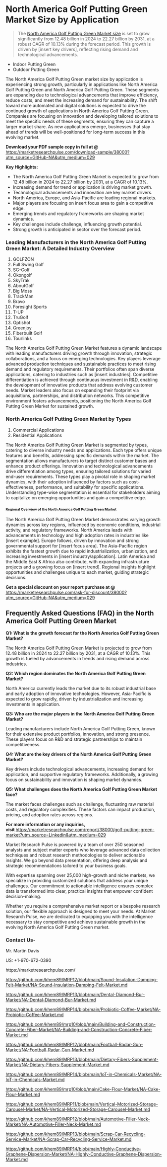 <h1>North America Golf Putting Green Market&nbsp;Size by Application</h1><blockquote><p>The <a href="https://marketresearchpulse.com/download-sample/38000?utm_source=GitHub-NA&amp;utm_medium=029">North America Golf Putting Green Market size</a> is set to grow significantly from 12.48 billion in 2024 to 22.27 billion by 2031, at a robust CAGR of 10.13% during the forecast period. This growth is driven by [insert key drivers], reflecting rising demand and technological advancements.</p></blockquote><ul><li>Indoor Putting Green<li> Outdoor Putting Green</li></ul><p>The North America Golf Putting Green market size by application is experiencing strong growth, particularly in applications like North America Golf Putting Green and North America Golf Putting Green. These segments are expanding due to technological advancements that improve efficiency, reduce costs, and meet the increasing demand for sustainability. The shift toward more automated and digital solutions is expected to drive the continued growth of applications in North America Golf Putting Green. Companies are focusing on innovation and developing tailored solutions to meet the specific needs of these segments, ensuring they can capture a larger market share. As new applications emerge, businesses that stay ahead of trends will be well-positioned for long-term success in this evolving market.</p><p><strong>Download your PDF sample copy in full at @ </strong><a href="https://marketresearchpulse.com/download-sample/38000?utm_source=GitHub-NA&amp;utm_medium=029">https://marketresearchpulse.com/download-sample/38000?utm_source=GitHub-NA&amp;utm_medium=029</a></p><p><strong>Key Highlights: </strong></p><ul><li>The North America Golf Putting Green Market is expected to grow from 12.48 billion in 2024 to 22.27 billion by 2031, at a CAGR of 10.13%.</li><li>Increasing demand for trend or application is driving market growth.</li><li>Technological advancements and innovation are key market drivers.</li><li>North America, Europe, and Asia-Pacific are leading regional markets.</li><li>Major players are focusing on insert focus area to gain a competitive edge.</li><li>Emerging trends and regulatory frameworks are shaping market dynamics.</li><li>Key challenges include challenge, influencing growth potential.</li><li>Strong growth is anticipated in sector over the forecast period.</li></ul><h3>Leading Manufacturers in the North America Golf Putting Green Market: A Detailed Industry Overview</h3><ol><li>GOLFZON</li><li>Full Swing Golf</li><li>SG-Golf</li><li>Okongolf</li><li>SkyTrak</li><li>AboutGolf</li><li>Big Moss</li><li>TrackMan</li><li>Bravo</li><li>Foresight Sports</li><li>T-UP</li><li>TruGolf</li><li>Optishot</li><li>Greenjoy</li><li>Fiberbuilt Golf</li><li>Tourlinks</li></ol><div class="flex max-w-full flex-col flex-grow"><div class="min-h-8 text-message flex w-full flex-col items-end gap-2 whitespace-normal break-words [.text-message+&amp;]:mt-5" dir="auto" data-message-author-role="assistant" data-message-id="fd8432e4-4910-450d-b182-61b7bfb0a01f" data-message-model-slug="gpt-4o"><div class="flex w-full flex-col gap-1 empty:hidden first:pt-[3px]"><div class="markdown prose w-full break-words dark:prose-invert light"><p>The North America Golf Putting Green Market features a dynamic landscape with leading manufacturers driving growth through innovation, strategic collaborations, and a focus on emerging technologies. Key players leverage advanced production techniques and sustainable practices to meet rising demand and regulatory requirements. Their portfolios often span diverse applications, catering to industries such as [insert industries]. Competitive differentiation is achieved through continuous investment in R&amp;D, enabling the development of innovative products that address evolving customer needs. Market leaders also focus on expanding their footprint via acquisitions, partnerships, and distribution networks. This competitive environment fosters advancements, positioning the North America Golf Putting Green Market for sustained growth.</p></div></div></div></div><h3>North America Golf Putting Green Market by Types</h3><ol><li>Commercial Applications<li> Residential Applications</li></ol><div class="flex max-w-full flex-col flex-grow"><div class="min-h-8 text-message flex w-full flex-col items-end gap-2 whitespace-normal break-words [.text-message+&amp;]:mt-5" dir="auto" data-message-author-role="assistant" data-message-id="084470be-0bb7-4664-bddf-5156b4f41249" data-message-model-slug="gpt-4o-mini"><div class="flex w-full flex-col gap-1 empty:hidden first:pt-[3px]"><div class="markdown prose w-full break-words dark:prose-invert light"><p>The North America Golf Putting Green Market is segmented by types, catering to diverse industry needs and applications. Each type offers unique features and benefits, addressing specific demands within the market. The segmentation allows manufacturers to target distinct customer bases and enhance product offerings. Innovation and technological advancements drive differentiation among types, ensuring tailored solutions for varied end-user requirements. These types play a pivotal role in shaping market dynamics, with their adoption influenced by factors such as cost-effectiveness, performance, and suitability for specific applications. Understanding type-wise segmentation is essential for stakeholders aiming to capitalize on emerging opportunities and gain a competitive edge.</p></div></div></div></div><h3><span style="font-size: 11px;">Regional Overview of the North America Golf Putting Green Market</span></h3><div class="flex max-w-full flex-col flex-grow"><div class="min-h-8 text-message flex w-full flex-col items-end gap-2 whitespace-normal break-words [.text-message+&amp;]:mt-5" dir="auto" data-message-author-role="assistant" data-message-id="e9038762-ce64-4e30-91c9-9bd413514231" data-message-model-slug="gpt-4o-mini"><div class="flex w-full flex-col gap-1 empty:hidden first:pt-[3px]"><div class="markdown prose w-full break-words dark:prose-invert light"><p>The North America Golf Putting Green Market demonstrates varying growth dynamics across key regions, influenced by economic conditions, industrial activity, and regulatory frameworks. North America leads with advancements in technology and high adoption rates in industries like [insert example]. Europe follows, driven by innovation and strong governmental support for [insert focus area]. The Asia-Pacific region exhibits the fastest growth due to rapid industrialization, urbanization, and increasing investments in [insert industry/application]. Latin America and the Middle East &amp; Africa also contribute, with expanding infrastructure projects and a growing focus on [insert trend]. Regional insights highlight opportunities and challenges unique to each market, guiding strategic decisions.</p></div></div></div></div><p><strong>Get a special discount on your report purchase at @ </strong><a href="https://marketresearchpulse.com/ask-for-discount/38000?utm_source=GitHub-NA&amp;utm_medium=029">https://marketresearchpulse.com/ask-for-discount/38000?utm_source=GitHub-NA&amp;utm_medium=029</a></p><h2>Frequently Asked Questions (FAQ) in the North America Golf Putting Green Market</h2><p><strong>Q1: What is the growth forecast for the North America Golf Putting Green Market?</strong></p><p>The North America Golf Putting Green Market is projected to grow from 12.48 billion in 2024 to 22.27 billion by 2031, at a CAGR of 10.13%. This growth is fueled by advancements in trends and rising demand across industries.</p><p><strong>Q2: Which region dominates the North America Golf Putting Green Market?</strong></p><p>North America currently leads the market due to its robust industrial base and early adoption of innovative technologies. However, Asia-Pacific is expected to grow rapidly, driven by industrialization and increasing investments in application.</p><p><strong>Q3: Who are the major players in the North America Golf Putting Green Market?</strong></p><p>Leading manufacturers include North America Golf Putting Green, known for their extensive product portfolios, innovation, and strong presence. These players focus on R&amp;D and strategic partnerships to maintain competitiveness.</p><p><strong>Q4: What are the key drivers of the North America Golf Putting Green Market?</strong></p><p>Key drivers include technological advancements, increasing demand for application, and supportive regulatory frameworks. Additionally, a growing focus on sustainability and innovation is shaping market dynamics.</p><p><strong>Q5: What challenges does the North America Golf Putting Green Market face?</strong></p><p>The market faces challenges such as challenge, fluctuating raw material costs, and regulatory complexities. These factors can impact production, pricing, and adoption rates across regions.</p><p><strong>For more information or any inquiries, visit&nbsp;</strong><a href="https://marketresearchpulse.com/report/38000/golf-putting-green-market?utm_source=Linkedin&utm_medium=029">https://marketresearchpulse.com/report/38000/golf-putting-green-market?utm_source=Linkedin&utm_medium=029</a></p><p>Market Research Pulse is powered by a team of over 250 seasoned analysts and subject matter experts who leverage advanced data collection techniques and robust research methodologies to deliver actionable insights. We go beyond data presentation, offering deep analysis and strategic recommendations tailored to your business goals.</p><p>With expertise spanning over 25,000 high-growth and niche markets, we specialize in providing customized solutions that address your unique challenges. Our commitment to actionable intelligence ensures complex data is transformed into clear, practical insights that empower confident decision-making.</p><p>Whether you require a comprehensive market report or a bespoke research solution, our flexible approach is designed to meet your needs. At Market Research Pulse, we are dedicated to equipping you with the intelligence necessary to stay competitive and achieve sustainable growth in the evolving North America Golf Putting Green market.</p><h3><strong>Contact Us-</strong></h3><p>Mr. Martin Davis</p><p>US: +1-970-672-0390</p><p>https://marketresearchpulse.com/</p><p><a href="https://github.com/khem89/MRP12/blob/main/Sound-Insulation-Damping-Felt-Market/NA-Sound-Insulation-Damping-Felt-Market.md">https://github.com/khem89/MRP12/blob/main/Sound-Insulation-Damping-Felt-Market/NA-Sound-Insulation-Damping-Felt-Market.md</a></p><p><a href="https://github.com/khem89/MRP13/blob/main/Dental-Diamond-Bur-Market/NA-Dental-Diamond-Bur-Market.md">https://github.com/khem89/MRP13/blob/main/Dental-Diamond-Bur-Market/NA-Dental-Diamond-Bur-Market.md</a></p><p><a href="https://github.com/khem89/MRP14/blob/main/Probiotic-Coffee-Market/NA-Probiotic-Coffee-Market.md">https://github.com/khem89/MRP14/blob/main/Probiotic-Coffee-Market/NA-Probiotic-Coffee-Market.md</a></p><p><a href="https://github.com/khem89/mrp10/blob/main/Building-and-Construction-Concrete-Fiber-Market/NA-Building-and-Construction-Concrete-Fiber-Market.md">https://github.com/khem89/mrp10/blob/main/Building-and-Construction-Concrete-Fiber-Market/NA-Building-and-Construction-Concrete-Fiber-Market.md</a></p><p><a href="https://github.com/khem89/MRP12/blob/main/Football-Radar-Gun-Market/NA-Football-Radar-Gun-Market.md">https://github.com/khem89/MRP12/blob/main/Football-Radar-Gun-Market/NA-Football-Radar-Gun-Market.md</a></p><p><a href="https://github.com/khem89/MRP13/blob/main/Dietary-Fibers-Supplement-Market/NA-Dietary-Fibers-Supplement-Market.md">https://github.com/khem89/MRP13/blob/main/Dietary-Fibers-Supplement-Market/NA-Dietary-Fibers-Supplement-Market.md</a></p><p><a href="https://github.com/khem89/MRP14/blob/main/IoT-in-Chemicals-Market/NA-IoT-in-Chemicals-Market.md">https://github.com/khem89/MRP14/blob/main/IoT-in-Chemicals-Market/NA-IoT-in-Chemicals-Market.md</a></p><p><a href="https://github.com/khem89/mrp10/blob/main/Cake-Flour-Market/NA-Cake-Flour-Market.md">https://github.com/khem89/mrp10/blob/main/Cake-Flour-Market/NA-Cake-Flour-Market.md</a></p><p><a href="https://github.com/khem89/MRP11/blob/main/Vertical-Motorized-Storage-Carousel-Market/NA-Vertical-Motorized-Storage-Carousel-Market.md">https://github.com/khem89/MRP11/blob/main/Vertical-Motorized-Storage-Carousel-Market/NA-Vertical-Motorized-Storage-Carousel-Market.md</a></p><p><a href="https://github.com/khem89/MRP12/blob/main/Automotive-Filler-Neck-Market/NA-Automotive-Filler-Neck-Market.md">https://github.com/khem89/MRP12/blob/main/Automotive-Filler-Neck-Market/NA-Automotive-Filler-Neck-Market.md</a></p><p><a href="https://github.com/khem89/MRP13/blob/main/Scrap-Car-Recycling-Service-Market/NA-Scrap-Car-Recycling-Service-Market.md">https://github.com/khem89/MRP13/blob/main/Scrap-Car-Recycling-Service-Market/NA-Scrap-Car-Recycling-Service-Market.md</a></p><p><a href="https://github.com/khem89/MRP14/blob/main/Highly-Conductive-Graphene-Dispersion-Market/NA-Highly-Conductive-Graphene-Dispersion-Market.md">https://github.com/khem89/MRP14/blob/main/Highly-Conductive-Graphene-Dispersion-Market/NA-Highly-Conductive-Graphene-Dispersion-Market.md</a></p>
